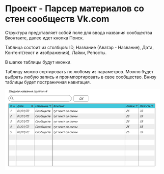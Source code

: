 # Проект - Парсер материалов со стен сообществ Vk.com

Структура представляет собой поле для ввода названия сообщества Вконтакте, далее идет кнопка Поиск.

Таблица состоит из столбцов: ID, Название (Аватар - Название), Дата, Контент(текст и изображения), Лайки, Репосты.

В шапке таблицы будут иконки.

Таблицу можно сортировать по любому из параметров. Можно будет выбрать любую запись и проимпортировать в свое сообщество. Внизу таблицы будет постраничная навигация.

![Прототип](https://raw.githubusercontent.com/AlexandrMesh/DiplomProject/DiploProject/img/screen.png "Парсер Vk")